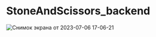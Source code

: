 # StoneAndScissors_backend
![Снимок экрана от 2023-07-06 17-06-21](https://github.com/doomcaster1917/StoneAndScissors_backend/assets/113614995/03ba0123-d1f6-4ce0-9817-840c75753c0a)
